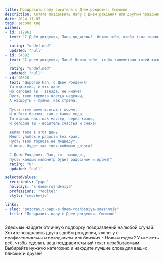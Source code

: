 ```yaml
---
title: Поздравить папу водителя c Днем рождения. Смешное
description: Хотите поздравить папу c Днем рождения или другим праздником? Наш ИИ создаст незабываемое поздравление, а вы обязательно выделитесь среди других.  
date: 2024-11-05
tags: second tag
wishes:
- id: 112961
  text: "С Днём рождения, Папа-водитель!  Желаю тебе, чтобы твои тормоза всегда срабатывали вовремя (кроме, конечно, когда дело касается вкусного торта!), а бензин в баке жизни никогда не заканчивался! Пусть дорога твоей жизни будет ровной и прямой, без выбоин и неожиданных пробок!  Езжай по жизни смело, с улыбкой и полным баком позитива!
  "
  rating: "undefined"
  updated: "null"
- id: 54392
  text: "С днем рождения, Папа! Желаю тебе, чтобы километраж твоей жизни был бесконечным, бензин всегда был дешевле, а тормоза никогда не подводили! 😊
  "
  rating: "undefined"
  updated: "null"
- id: 20520
  text: "Дорогой Пап, с Днем Рождения!
  Ты водитель, и это факт,
  Но сегодня ты - звезда, не иначе!
  Пусть твои тормоза всегда надежны,
  А маршруты - прямы, как стрела.
  
  Пусть твои шины всегда в форме,
  И в баке бензин, как в банке меда.
  Ты водишь нас, как мастер, через жизнь,
  И сегодня ты - водитель счастья и смеха!
  
  Желаю тебе в этот день
  Много улыбок и радости без края.
  Пусть твои тормоза не подведут,
  И жизнь будет как твоя любимая дорога!
  
  С Днем Рождения, Пап, ты - молодец,
  Пусть каждый километр будет радостным и ярким!"
  rating: "0"
  updated: "null"

selectedValues:
  recipients: "papu"
  holidays: "s-dnem-rozhdeniya"
  professions: "voditel"
  style: "smeshnoje"

links:
- slug: "pozdravit-papu-s-dnem-rozhdeniya-smeshnoje"
  title: "Поздравить папу c Днем рождения. Смешное"
---
```


Здесь вы найдете отличную подборку поздравлений на любой случай. 
Хотите поздравить друга с днём рождения, коллегу с профессиональным праздником или близких с Новым годом? У нас есть всё, чтобы сделать ваш поздравительный текст незабываемым. Выбирайте нужную категорию и находите лучшие слова для ваших близких и друзей!
